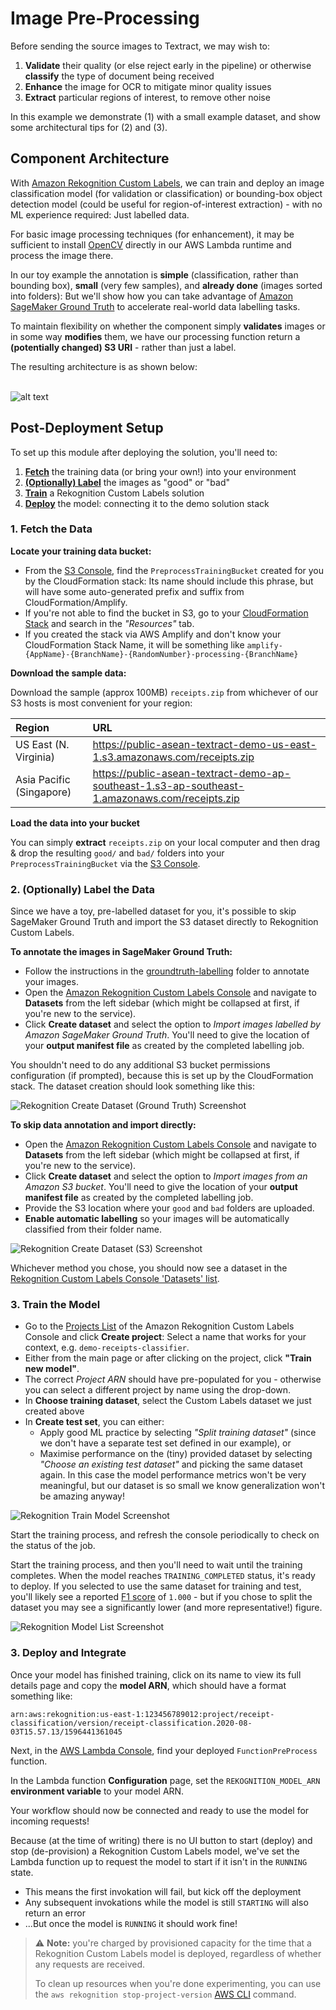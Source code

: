 # Image Pre-Processing

Before sending the source images to Textract, we may wish to:

1. **Validate** their quality (or else reject early in the pipeline) or otherwise **classify** the type of document being received
2. **Enhance** the image for OCR to mitigate minor quality issues
3. **Extract** particular regions of interest, to remove other noise

In this example we demonstrate (1) with a small example dataset, and show some architectural tips for (2) and (3).


## Component Architecture

With [Amazon Rekognition Custom Labels](https://aws.amazon.com/rekognition/custom-labels-features/), we can train and deploy an image classification model (for validation or classification) or bounding-box object detection model (could be useful for region-of-interest extraction) - with no ML experience required: Just labelled data.

For basic image processing techniques (for enhancement), it may be sufficient to install [OpenCV](https://opencv.org/) directly in our AWS Lambda runtime and process the image there.

In our toy example the annotation is **simple** (classification, rather than bounding box), **small** (very few samples), and **already done** (images sorted into folders): But we'll show how you can take advantage of [Amazon SageMaker Ground Truth](https://aws.amazon.com/sagemaker/groundtruth/) to accelerate real-world data labelling tasks.

To maintain flexibility on whether the component simply **validates** images or in some way **modifies** them, we have our processing function return a **(potentially changed) S3 URI** - rather than just a label.

The resulting architecture is as shown below:

<br>![alt text](images/preprocessing-flow.png "Service Flow") 


## Post-Deployment Setup

To set up this module after deploying the solution, you'll need to:

1. [**Fetch**](#1.-Fetch-the-Data) the training data (or bring your own!) into your environment
1. [**(Optionally) Label**](#2.-(Optionally)-Label-the-data) the images as "good" or "bad"
2. [**Train**](#3.-Train-the-Model) a Rekognition Custom Labels solution
3. [**Deploy**](#4.-Deploy-and-Integrate) the model: connecting it to the demo solution stack

### 1. Fetch the Data

**Locate your training data bucket:**

- From the [S3 Console](https://s3.console.aws.amazon.com/s3/home), find the `PreprocessTrainingBucket` created for you by the CloudFormation stack: Its name should include this phrase, but will have some auto-generated prefix and suffix from CloudFormation/Amplify.
- If you're not able to find the bucket in S3, go to your [CloudFormation Stack](https://console.aws.amazon.com/cloudformation/home#/stacks) and search in the *"Resources"* tab.
- If you created the stack via AWS Amplify and don't know your CloudFormation Stack Name, it will be something like `amplify-{AppName}-{BranchName}-{RandomNumber}-processing-{BranchName}`

**Download the sample data:**

Download the sample (approx 100MB) `receipts.zip` from whichever of our S3 hosts is most convenient for your region:

| Region | URL |
|:------ |:--- |
| US East (N. Virginia) | https://public-asean-textract-demo-us-east-1.s3.amazonaws.com/receipts.zip |
| Asia Pacific (Singapore) | https://public-asean-textract-demo-ap-southeast-1.s3-ap-southeast-1.amazonaws.com/receipts.zip |

**Load the data into your bucket**

You can simply **extract** `receipts.zip` on your local computer and then drag & drop the resulting `good/` and `bad/` folders into your `PreprocessTrainingBucket` via the [S3 Console](https://s3.console.aws.amazon.com/s3/home).


### 2. (Optionally) Label the Data

Since we have a toy, pre-labelled dataset for you, it's possible to skip SageMaker Ground Truth and import the S3 dataset directly to Rekognition Custom Labels.

**To annotate the images in SageMaker Ground Truth:**

- Follow the instructions in the [groundtruth-labelling](groundtruth-labelling) folder to annotate your images.
- Open the [Amazon Rekognition Custom Labels Console](https://console.aws.amazon.com/rekognition/custom-labels) and navigate to **Datasets** from the left sidebar (which might be collapsed at first, if you're new to the service).
- Click **Create dataset** and select the option to *Import images labelled by Amazon SageMaker Ground Truth*. You'll need to give the location of your **output manifest file** as created by the completed labelling job.

You shouldn't need to do any additional S3 bucket permissions configuration (if prompted), because this is set up by the CloudFormation stack. The dataset creation should look something like this:

![Rekognition Create Dataset (Ground Truth) Screenshot](images/rekcl-create-dataset-smgt.png "Rekognition Create Dataset (Ground Truth) Screenshot")

**To skip data annotation and import directly:**

- Open the [Amazon Rekognition Custom Labels Console](https://console.aws.amazon.com/rekognition/custom-labels) and navigate to **Datasets** from the left sidebar (which might be collapsed at first, if you're new to the service).
- Click **Create dataset** and select the option to *Import images from an Amazon S3 bucket*. You'll need to give the location of your **output manifest file** as created by the completed labelling job.
- Provide the S3 location where your `good` and `bad` folders are uploaded.
- **Enable automatic labelling** so your images will be automatically classified from their folder name.

![Rekognition Create Dataset (S3) Screenshot](images/rekcl-create-dataset-s3.png "Rekognition Create Dataset (S3) Screenshot")

Whichever method you chose, you should now see a dataset in the [Rekognition Custom Labels Console 'Datasets' list](https://console.aws.amazon.com/rekognition/custom-labels#/datasets).

### 3. Train the Model

- Go to the [Projects List](https://console.aws.amazon.com/rekognition/custom-labels#/projects) of the Amazon Rekognition Custom Labels Console and click **Create project**: Select a name that works for your context, e.g. `demo-receipts-classifier`.
- Either from the main page or after clicking on the project, click **"Train new model"**.
- The correct *Project ARN* should have pre-populated for you - otherwise you can select a different project by name using the drop-down.
- In **Choose training dataset**, select the Custom Labels dataset we just created above
- In **Create test set**, you can either:
  - Apply good ML practice by selecting *"Split training dataset"* (since we don't have a separate test set defined in our example), or
  - Maximise performance on the (tiny) provided dataset by selecting *"Choose an existing test dataset"* and picking the same dataset again. In this case the model performance metrics won't be very meaningful, but our dataset is so small we know generalization won't be amazing anyway!

![Rekognition Train Model Screenshot](images/rekcl-train-model-split.png "Rekognition Train Model Screenshot")

Start the training process, and refresh the console periodically to check on the status of the job. 

Start the training process, and then you'll need to wait until the training completes. When the model reaches `TRAINING_COMPLETED` status, it's ready to deploy. If you selected to use the same dataset for training and test, you'll likely see a reported [F1 score](https://en.wikipedia.org/wiki/F1_score) of `1.000` - but if you chose to split the dataset you may see a significantly lower (and more representative!) figure.

![Rekognition Model List Screenshot](images/rekcl-model-statuses.png "Rekognition Model List Screenshot")

### 3. Deploy and Integrate

Once your model has finished training, click on its name to view its full details page and copy the **model ARN**, which should have a format something like:

```
arn:aws:rekognition:us-east-1:123456789012:project/receipt-classification/version/receipt-classification.2020-08-03T15.57.13/1596441361045
```

Next, in the [AWS Lambda Console](https://console.aws.amazon.com/lambda/), find your deployed `FunctionPreProcess` function.

In the Lambda function **Configuration** page, set the `REKOGNITION_MODEL_ARN` **environment variable** to your model ARN.

Your workflow should now be connected and ready to use the model for incoming requests!

Because (at the time of writing) there is no UI button to start (deploy) and stop (de-provision) a Rekognition Custom Labels model, we've set the Lambda function up to request the model to start if it isn't in the `RUNNING` state.

- This means the first invokation will fail, but kick off the deployment
- Any subsequent invokations while the model is still `STARTING` will also return an error
- ...But once the model is `RUNNING` it should work fine!

> ⚠️ **Note:** you're charged by provisioned capacity for the time that a Rekognition Custom Labels model is deployed, regardless of whether any requests are received.
>
> To clean up resources when you're done experimenting, you can use the `aws rekognition stop-project-version` [AWS CLI](https://aws.amazon.com/cli/) command.
